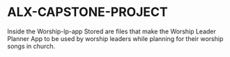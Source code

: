 # ALX-CAPSTONE-PROJECT
Inside the Worship-lp-app
Stored are files that make the Worship Leader Planner App to be used by worship leaders while planning for their worship songs in church.
